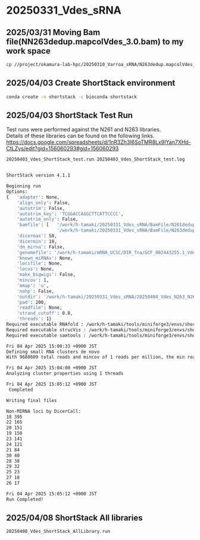# 20250331_Vdes_sRNA
## 2025/03/31 Moving Bam file(NN263dedup.mapcolVdes_3.0.bam) to my work space
```bash
cp //project/okamura-lab-hpc/20250310_Varroa_sRNA/N263dedup.mapcolVdes_3.0.bam //work/h-tamaki/20250331_Vdes_sRNA
```

## 2025/04/03 Create ShortStack environment
```bash
conda create -n shortstack -c bioconda shortstack
```

## 2025/04/03 ShortStack Test Run  
Test runs were performed against the N261 and N263 libraries.  
Details of these libraries can be found on the following links.  
https://docs.google.com/spreadsheets/d/1nR3Zh3I6SoTMR8Lx9IYan7XHd-CtLZys/edit?gid=156060293#gid=156060293

```bash
20250403_Vdes_ShortStack_test.run 20250403_Vdes_ShortStack_test.log


ShortStack version 4.1.1

Beginning run
Options:
{   'adapter': None,
    'align_only': False,
    'autotrim': False,
    'autotrim_key': 'TCGGACCAGGCTTCATTCCCC',
    'autotrim_only': False,
    'bamfile': [   '/work/h-tamaki/20250331_Vdes_sRNA/BamFile/N261dedup.mapcolVdes_3.0.bam',
                   '/work/h-tamaki/20250331_Vdes_sRNA/BamFile/N263dedup.mapcolVdes_3.0.bam'],
    'dicermax': 50,
    'dicermin': 18,
    'dn_mirna': False,
    'genomefile': '/work/h-tamaki/mRNA_UCSC/DIR_fna/GCF_002443255.1_Vdes_3.0_genomic.fa',
    'known_miRNAs': None,
    'locifile': None,
    'locus': None,
    'make_bigwigs': False,
    'mincov': 1,
    'mmap': 'u',
    'nohp': False,
    'outdir': '/work/h-tamaki/20250331_Vdes_sRNA/20250404_Vdes_N263_N261Test',
    'pad': 200,
    'readfile': None,
    'strand_cutoff': 0.8,
    'threads': 1}
Required executable RNAfold : /work/h-tamaki/tools/miniforge3/envs/shortstack/bin/RNAfold
Required executable strucVis : /work/h-tamaki/tools/miniforge3/envs/shortstack/bin/strucVis
Required executable samtools : /work/h-tamaki/tools/miniforge3/envs/shortstack/bin/samtools

Fri 04 Apr 2025 15:00:33 +0900 JST
Defining small RNA clusters de novo
With 9680609 total reads and mincov of 1 reads per million, the min read depth is 10

Fri 04 Apr 2025 15:04:00 +0900 JST
Analyzing cluster properties using 1 threads

Fri 04 Apr 2025 15:05:12 +0900 JST
 Completed

Writing final files

Non-MIRNA loci by DicerCall:
18 395
22 165
20 151
19 150
23 141
24 121
21 84
30 40
28 38
29 32
25 23
27 18
26 17

Fri 04 Apr 2025 15:05:12 +0900 JST
Run Completed!

```
## 2025/04/08 ShortStack All libraries
```bash
20250408_Vdes_ShortStack_AllLibrary.run
```
